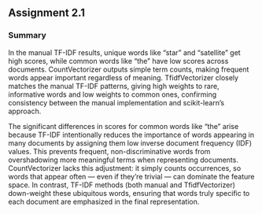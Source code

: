 ## Assignment 2.1
### Summary
In the manual TF-IDF results, unique words like “star” and “satellite” get high scores, while common words like “the” have low scores across documents. CountVectorizer outputs simple term counts, making frequent words appear important regardless of meaning. TfidfVectorizer closely matches the manual TF-IDF patterns, giving high weights to rare, informative words and low weights to common ones, confirming consistency between the manual implementation and scikit-learn’s approach.


The significant differences in scores for common words like “the” arise because TF-IDF intentionally reduces the importance of words appearing in many documents by assigning them low inverse document frequency (IDF) values. This prevents frequent, non-discriminative words from overshadowing more meaningful terms when representing documents. CountVectorizer lacks this adjustment: it simply counts occurrences, so words that appear often — even if they’re trivial — can dominate the feature space. In contrast, TF-IDF methods (both manual and TfidfVectorizer) down-weight these ubiquitous words, ensuring that words truly specific to each document are emphasized in the final representation.
